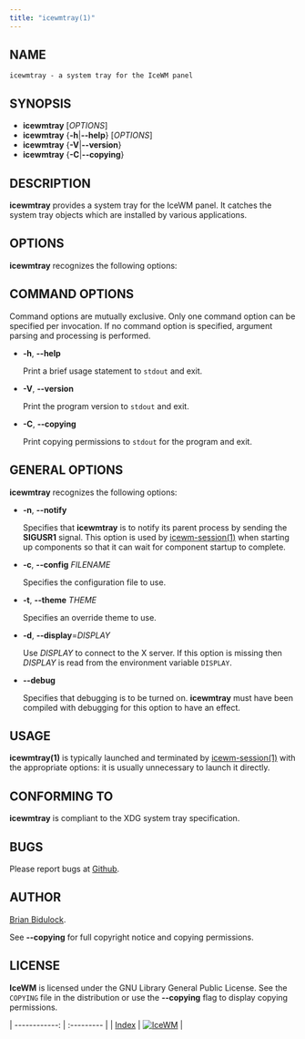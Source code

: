```yaml
---
title: "icewmtray(1)"
---
```

## NAME

    icewmtray - a system tray for the IceWM panel

## SYNOPSIS

- **icewmtray** \[_OPTIONS_\]
- **icewmtray** {**-h**\|**--help**} \[_OPTIONS_\]
- **icewmtray** {**-V**\|**--version**}
- **icewmtray** {**-C**\|**--copying**}

## DESCRIPTION

**icewmtray** provides a system tray for the IceWM panel.  It catches the
system tray objects which are installed by various applications.

## OPTIONS

**icewmtray** recognizes the following options:

## COMMAND OPTIONS

Command options are mutually exclusive.  Only one command option can be
specified per invocation.  If no command option is specified, argument
parsing and processing is performed.

- **-h**, **--help**

    Print a brief usage statement to `stdout` and exit.

- **-V**, **--version**

    Print the program version to `stdout` and exit.

- **-C**, **--copying**

    Print copying permissions to `stdout` for the program and exit.

## GENERAL OPTIONS

**icewmtray** recognizes the following options:

- **-n**, **--notify**

    Specifies that **icewmtray** is to notify its parent process by sending
    the **SIGUSR1** signal.  This option is used by [icewm-session(1)](icewm-session) when
    starting up components so that it can wait for component startup to
    complete.

- **-c**, **--config** _FILENAME_

    Specifies the configuration file to use.

- **-t**, **--theme** _THEME_

    Specifies an override theme to use.

- **-d**, **--display**=_DISPLAY_

    Use _DISPLAY_ to connect to the X server.
    If this option is missing then _DISPLAY_
    is read from the environment variable `DISPLAY`.

- **--debug**

    Specifies that debugging is to be turned on.  **icewmtray** must have
    been compiled with debugging for this option to have an effect.

## USAGE

**icewmtray(1)** is typically launched and terminated by
[icewm-session(1)](icewm-session) with the appropriate options: it is usually
unnecessary to launch it directly.

## CONFORMING TO

**icewmtray** is compliant to the XDG system tray specification.

## BUGS

Please report bugs at [Github](https://github.com/bbidulock/icewm/issues).

## AUTHOR

[Brian Bidulock](mailto:bidulock@openss7.org).

See **--copying** for full copyright notice and copying permissions.

## LICENSE

**IceWM** is licensed under the GNU Library General Public License.
See the `COPYING` file in the distribution or use the **--copying** flag
to display copying permissions.

| ------------: | :--------- |
| [Index](/man) | [![IceWM](/images/logom.jpg "ice-wm.org")](https://ice-wm.org "ice-wm.org") |
